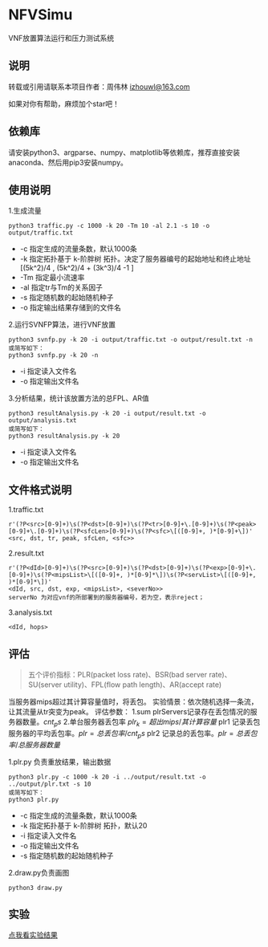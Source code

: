 # NFVSimu 

VNF放置算法运行和压力测试系统

## 说明

转载或引用请联系本项目作者：周伟林 izhouwl@163.com

如果对你有帮助，麻烦加个star吧！

## 依赖库

请安装python3、argparse、numpy、matplotlib等依赖库，推荐直接安装anaconda、然后用pip3安装numpy。

## 使用说明

1.生成流量

```console
python3 traffic.py -c 1000 -k 20 -Tm 10 -al 2.1 -s 10 -o output/traffic.txt
```

+ -c 指定生成的流量条数，默认1000条
+ -k 指定拓扑基于 k-阶胖树 拓扑。决定了服务器编号的起始地址和终止地址 [(5k^2)/4 , (5k^2)/4 + (3k^3)/4 -1 ]
+ -Tm 指定最小流速率
+ -al 指定tr与Tm的关系因子
+ -s 指定随机数的起始随机种子
+ -o 指定输出结果存储到的文件名

2.运行SVNFP算法，进行VNF放置

```console
python3 svnfp.py -k 20 -i output/traffic.txt -o output/result.txt -n
或简写如下：
python3 svnfp.py -k 20 -n
```

+ -i 指定读入文件名
+ -o 指定输出文件名

3.分析结果，统计该放置方法的总FPL、AR值

```console
python3 resultAnalysis.py -k 20 -i output/result.txt -o output/analysis.txt
或简写如下：
python3 resultAnalysis.py -k 20
```

+ -i 指定读入文件名
+ -o 指定输出文件名

## 文件格式说明

1.traffic.txt

```console
r'(?P<src>[0-9]+)\s(?P<dst>[0-9]+)\s(?P<tr>[0-9]+\.[0-9]+)\s(?P<peak>[0-9]+\.[0-9]+)\s(?P<sfcLen>[0-9]+)\s(?P<sfc>\[([0-9]+, )*[0-9]+\])'
<src, dst, tr, peak, sfcLen, <sfc>>
```

2.result.txt

```console
r'(?P<dId>[0-9]+)\s(?P<src>[0-9]+)\s(?P<dst>[0-9]+)\s(?P<exp>[0-9]+\.[0-9]+)\s(?P<mipsList>\[([0-9]+, )*[0-9]*\])\s(?P<servList>\[([0-9]+, )*[0-9]*\])'
<dId, src, dst, exp, <mipsList>, <severNo>>
serverNo 为对应vnf的所部署到的服务器编号，若为空，表示reject；
```

3.analysis.txt

```console
<dId, hops>
```

## 评估

> 五个评价指标：PLR(packet loss rate)、BSR(bad server rate)、SU(server utility)、FPL(flow path length)、AR(accept rate)

当服务器mips超过其计算容量值时，将丢包。
实验情景：依次随机选择一条流，让其流量从tr突变为peak。
评估参数：
1.sum plrServers记录存在丢包情况的服务器数量。$cnt_ps$
2.单台服务器丢包率 $plr_k = 超出mips/其计算容量$
plr1 记录丢包服务器的平均丢包率。$plr = 总丢包率/cnt_ps$
plr2 记录总的丢包率。$plr = 总丢包率/总服务器数量$

1.plr.py 负责重放结果，输出数据

```console
python3 plr.py -c 1000 -k 20 -i ../output/result.txt -o ../output/plr.txt -s 10
或简写如下：
python3 plr.py
```

+ -c 指定生成的流量条数，默认1000条
+ -k 指定拓扑基于 k-阶胖树 拓扑，默认20
+ -i 指定读入文件名
+ -o 指定输出文件名
+ -s 指定随机数的起始随机种子

2.draw.py负责画图

```console
python3 draw.py
```

## 实验

[点我看实验结果](src/simu.md)
